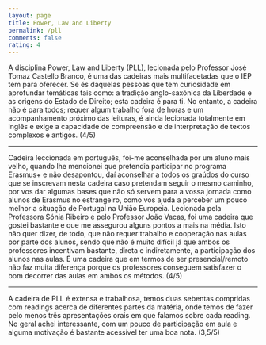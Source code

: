 ```yaml
---
layout: page
title: Power, Law and Liberty
permalink: /pll
comments: false
rating: 4
---
```


A disciplina Power, Law and Liberty (PLL), lecionada pelo Professor José Tomaz Castello Branco, é uma das cadeiras mais multifacetadas que o IEP tem para oferecer. Se és daquelas pessoas que tem curiosidade em aprofundar temáticas tais como: a tradição anglo-saxónica da Liberdade e as origens do Estado de Direito; esta cadeira é para ti. No entanto, a cadeira não é para todos; requer algum trabalho fora de horas e um acompanhamento próximo das leituras, é ainda lecionada totalmente em inglês e exige a capacidade de compreensão e de interpretação de textos complexos e antigos. (4/5)

---

Cadeira leccionada em português, foi-me aconselhada por um aluno mais velho, quando lhe mencionei que pretendia participar no programa Erasmus+ e não desapontou, daí aconselhar a todos os graúdos do curso que se inscrevam nesta cadeira caso pretendam seguir o mesmo caminho, por vos dar algumas bases que não só servem para a vossa jornada como alunos de Erasmus no estrangeiro, como vos ajuda a perceber um pouco melhor a situação de Portugal na União Europeia. Lecionada pela Professora Sónia Ribeiro e pelo Professor João Vacas, foi uma cadeira que gostei bastante e que me assegurou alguns pontos a mais na média. Isto não quer dizer, de todo, que não requer trabalho e cooperação nas aulas por parte dos alunos, sendo que não é muito difícil já que ambos os professores incentivam bastante, direta e indiretamente, a participação dos alunos nas aulas. É uma cadeira que em termos de ser presencial/remoto não faz muita diferença porque os professores conseguem satisfazer o bom decorrer das aulas em ambos os métodos. (4/5)

---

A cadeira de PLL é extensa e trabalhosa, temos duas sebentas compridas com readings acerca de diferentes partes da matéria, onde temos de fazer pelo menos três apresentações orais em que falamos sobre cada reading. No geral achei interessante, com um pouco de participação em aula e alguma motivação é bastante acessível ter uma boa nota. (3,5/5)
